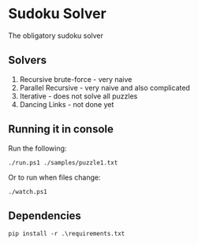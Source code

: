 # Sudoku Solver

The obligatory sudoku solver

## Solvers

1. Recursive brute-force - very naive
1. Parallel Recursive - very naive and also complicated
1. Iterative - does not solve all puzzles
1. Dancing Links - not done yet

## Running it in console

Run the following:

`./run.ps1 ./samples/puzzle1.txt`

Or to run when files change:

`./watch.ps1`

## Dependencies

```
pip install -r .\requirements.txt
```
